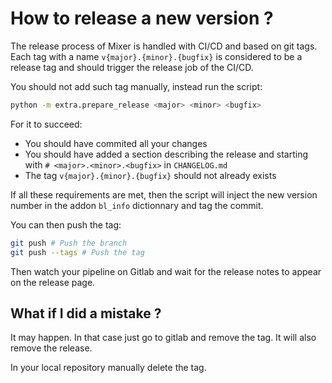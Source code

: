 # How to release a new version ?

The release process of Mixer is handled with CI/CD and based on git tags. Each tag with a name `v{major}.{minor}.{bugfix}` is considered to be a release tag and should trigger the release job of the CI/CD.

You should not add such tag manually, instead run the script:

```bash
python -m extra.prepare_release <major> <minor> <bugfix>
```

For it to succeed:

- You should have commited all your changes
- You should have added a section describing the release and starting with `# <major>.<minor>.<bugfix>` in `CHANGELOG.md`
- The tag `v{major}.{minor}.{bugfix}` should not already exists

If all these requirements are met, then the script will inject the new version number in the addon `bl_info` dictionnary and tag the commit.

You can then push the tag:

```bash
git push # Push the branch
git push --tags # Push the tag
```

Then watch your pipeline on Gitlab and wait for the release notes to appear on the release page.

## What if I did a mistake ?

It may happen. In that case just go to gitlab and remove the tag. It will also remove the release.

In your local repository manually delete the tag.
